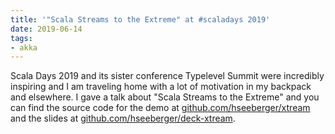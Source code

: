 ```yaml
---
title: '"Scala Streams to the Extreme" at #scaladays 2019'
date: 2019-06-14
tags:
- akka
---
```


Scala Days 2019 and its sister conference Typelevel Summit were incredibly inspiring and I am traveling home with a lot of motivation in my backpack and elsewhere. I gave a talk about "Scala Streams to the Extreme" and you can find the source code for the demo at [github.com/hseeberger/xtream](https://github.com/hseeberger/xtream) and the slides at [github.com/hseeberger/deck-xtream](https://github.com/hseeberger/deck-xtream).
